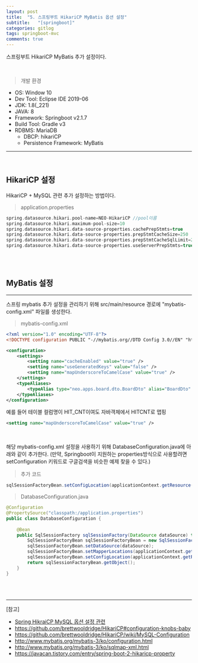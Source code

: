 ```yaml
---
layout: post
title:  "5. 스프링부트 HikariCP MyBatis 옵션 설정"
subtitle:   "[springboot]"
categories: gitlog
tags: springboot-mvc
comments: true
---
```


스프링부트 HikariCP MyBatis 추가 설정이다.

<br>



> 개발 환경  

- OS: Window 10
- Dev Tool: Eclipse IDE 2019-06
- JDK: 1.8(_221)
- JAVA: 8
- Framework: Springboot v2.1.7
- Build Tool: Gradle v3
- RDBMS: MariaDB
	+ DBCP: hikariCP
	+ Persistence Framework: MyBatis

---

<br>


## HikariCP 설정

HikariCP + MySQL 관련 추가 설정하는 방법이다.

> application.properties

```gradle
spring.datasource.hikari.pool-name=NEO-HikariCP //pool이름
spring.datasource.hikari.maximum-pool-size=10
spring.datasource.hikari.data-source-properties.cachePrepStmts=true
spring.datasource.hikari.data-source-properties.prepStmtCacheSize=250
spring.datasource.hikari.data-source-properties.prepStmtCacheSqlLimit=2048
spring.datasource.hikari.data-source-properties.useServerPrepStmts=true
```

<br><br>


## MyBatis 설정
---

스프링 mybatis 추가 설정을 관리하기 위해 src/main/resource 경로에 "mybatis-config.xml" 파일를 생성한다.

> mybatis-config.xml

```xml
<?xml version="1.0" encoding="UTF-8"?>
<!DOCTYPE configuration PUBLIC "-//mybatis.org//DTD Config 3.0//EN" "http://mybatis.org/dtd/mybatis-3-config.dtd">

<configuration>
    <settings>
        <setting name="cacheEnabled" value="true" />
        <setting name="useGeneratedKeys" value="false" />
        <setting name="mapUnderscoreToCamelCase" value="true" />
    </settings>
    <typeAliases>
    	<typeAlias type="neo.apps.board.dto.BoardDto" alias="BoardDto" />
    </typeAliases>
</configuration>
```

예를 들어 테이블 컬럼명이 HIT_CNT이여도 자바객체에서 HITCNT로 맵핑

```xml
<setting name="mapUnderscoreToCamelCase" value="true" />
```

<br>

해당 mybatis-config.xml 설정을 사용하기 위해 DatabaseConfiguration.java에 아래와 같이 추가한다. (만약, Springboot이 지원하는 properties방식으로 사용할려면 setConfiguration 키워드로 구글검색을 비슷한 예제 찾을 수 있다.)

> 추가 코드

```java
sqlSessionFactoryBean.setConfigLocation(applicationContext.getResource("classpath:/mybatis-config.xml"));
```

> DatabaseConfiguration.java

```java
@Configuration
@PropertySource("classpath:/application.properties")
public class DatabaseConfiguration {
	
	@Bean
	public SqlSessionFactory sqlSessionFactory(DataSource dataSource) throws Exception {
		SqlSessionFactoryBean sqlSessionFactoryBean = new SqlSessionFactoryBean();
		sqlSessionFactoryBean.setDataSource(dataSource);
		sqlSessionFactoryBean.setMapperLocations(applicationContext.getResources("classpath:/mapper/**/*.xml"));
		sqlSessionFactoryBean.setConfigLocation(applicationContext.getResource("classpath:/mybatis-config.xml"));
		return sqlSessionFactoryBean.getObject();
	}
}
```


<br><br>


---

[참고]

- [Spring HikraiCP MySQL 옵션 설정 관련](https://linked2ev.github.io/spring/2019/08/22/Spring-HikraiCP-MySQL-%EC%98%B5%EC%85%98-%EC%84%A4%EC%A0%95-%EA%B4%80%EB%A0%A8/)
- https://github.com/brettwooldridge/HikariCP#configuration-knobs-baby
- https://github.com/brettwooldridge/HikariCP/wiki/MySQL-Configuration
- http://www.mybatis.org/mybatis-3/ko/configuration.html
- http://www.mybatis.org/mybatis-3/ko/sqlmap-xml.html
- https://javacan.tistory.com/entry/spring-boot-2-hikaricp-property